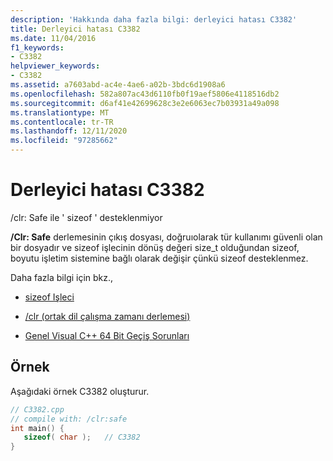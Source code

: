 ```yaml
---
description: 'Hakkında daha fazla bilgi: derleyici hatası C3382'
title: Derleyici hatası C3382
ms.date: 11/04/2016
f1_keywords:
- C3382
helpviewer_keywords:
- C3382
ms.assetid: a7603abd-ac4e-4ae6-a02b-3bdc6d1908a6
ms.openlocfilehash: 582a807ac43d6110fb0f19aef5806e4118516db2
ms.sourcegitcommit: d6af41e42699628c3e2e6063ec7b03931a49a098
ms.translationtype: MT
ms.contentlocale: tr-TR
ms.lasthandoff: 12/11/2020
ms.locfileid: "97285662"
---
```

# <a name="compiler-error-c3382"></a>Derleyici hatası C3382

/clr: Safe ile ' sizeof ' desteklenmiyor

**/Clr: Safe** derlemesinin çıkış dosyası, doğruıolarak tür kullanımı güvenli olan bir dosyadır ve sizeof işlecinin dönüş değeri size_t olduğundan sizeof, boyutu işletim sistemine bağlı olarak değişir çünkü sizeof desteklenmez.

Daha fazla bilgi için bkz.,

- [sizeof Işleci](../../cpp/sizeof-operator.md)

- [/clr (ortak dil çalışma zamanı derlemesi)](../../build/reference/clr-common-language-runtime-compilation.md)

- [Genel Visual C++ 64 Bit Geçiş Sorunları](../../build/common-visual-cpp-64-bit-migration-issues.md)

## <a name="example"></a>Örnek

Aşağıdaki örnek C3382 oluşturur.

```cpp
// C3382.cpp
// compile with: /clr:safe
int main() {
   sizeof( char );   // C3382
}
```
